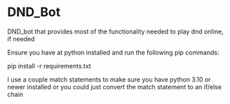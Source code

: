 # DND_Bot
DND_bot that provides most of the functionality needed to play dnd online, if needed

Ensure you have at python installed and run the following pip commands:

pip install -r requirements.txt

I use a couple match statements to make sure you have python 3.10 or newer installed or you could just convert the match statement to an if/else chain
